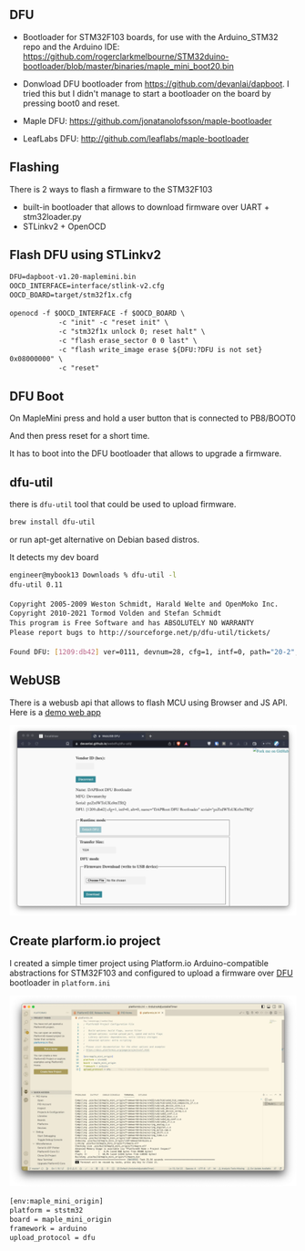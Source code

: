## DFU
- Bootloader for STM32F103 boards, for use with the Arduino_STM32 repo and the Arduino IDE:  https://github.com/rogerclarkmelbourne/STM32duino-bootloader/blob/master/binaries/maple_mini_boot20.bin
- Donwload DFU bootloader from https://github.com/devanlai/dapboot. I tried this but I didn't manage to start a bootloader on the board by pressing boot0 and reset.

- Maple DFU: https://github.com/jonatanolofsson/maple-bootloader
- LeafLabs DFU: http://github.com/leaflabs/maple-bootloader


## Flashing

There is 2 ways to flash a firmware to the STM32F103
- built-in bootloader that allows to download firmware over UART + stm32loader.py
- STLinkv2 + OpenOCD

## Flash DFU using STLinkv2

```
DFU=dapboot-v1.20-maplemini.bin
OOCD_INTERFACE=interface/stlink-v2.cfg
OOCD_BOARD=target/stm32f1x.cfg

openocd -f $OOCD_INTERFACE -f $OOCD_BOARD \
            -c "init" -c "reset init" \
            -c "stm32f1x unlock 0; reset halt" \
            -c "flash erase_sector 0 0 last" \
            -c "flash write_image erase ${DFU:?DFU is not set} 0x08000000" \
            -c "reset"

```

## DFU Boot
On MapleMini press and hold a user button that is connected to PB8/BOOT0

And then press reset for a short time.

It has to boot into the DFU bootloader that allows to upgrade a firmware.

## dfu-util

there is `dfu-util` tool that could be used to upload firmware.

```bash
brew install dfu-util
```

or run apt-get alternative on Debian based distros.

It detects my dev board
```bash
engineer@mybook13 Downloads % dfu-util -l
dfu-util 0.11

Copyright 2005-2009 Weston Schmidt, Harald Welte and OpenMoko Inc.
Copyright 2010-2021 Tormod Volden and Stefan Schmidt
This program is Free Software and has ABSOLUTELY NO WARRANTY
Please report bugs to http://sourceforge.net/p/dfu-util/tickets/

Found DFU: [1209:db42] ver=0111, devnum=28, cfg=1, intf=0, path="20-2", alt=0, name="DAPBoot DFU", serial="394908875083555055FF6B06"
```


## WebUSB

There is a webusb api that allows to flash MCU using Browser and JS API. Here is a [demo web app](https://devanlai.github.io/webdfu/dfu-util/)

![](../img/9ff256cd-f500-4ea4-8222-fe786b55b0b2.webp)

## Create plarform.io project

I created a simple timer project using Platform.io Arduino-compatible abstractions for STM32F103 and configured to upload a firmware over [DFU](https://docs.platformio.org/en/latest/boards/ststm32/maple_mini_b20.html) bootloader in `platform.ini`

![](../img/fdfcd647-8d95-4f46-91ab-a0b665f56c9a.webp)


```
[env:maple_mini_origin]
platform = ststm32
board = maple_mini_origin
framework = arduino
upload_protocol = dfu
```
